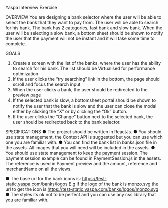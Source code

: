 Yaspa
Interview Exercise

OVERVIEW
You are designing a bank selector where the user will be able to select the bank that they want to
pay from. The user will be able to search for his bank. The bank has 2 categories, fast bank and
slow bank. When the user will be selecting a slow bank, a bottom sheet should be shown to
notify the user that the payment will not be instant and it will take some time to complete.

GOALS
1. Create a screen with the list of the banks, where the user has the ability to search for his
bank. The list should be Virtualised for performance optimization
2. If the user clicks the “try searching” link in the bottom, the page should scroll and focus
the search input
3. When the user clicks a bank, the user should be redirected to the preview page
4. If the selected bank is slow, a bottomsheet portal should be shown to notify the user that
the bank is slow and the user can close the modal either by clicking the “X” or by clicking
the “Ok” button.
5. If the user clicks the “Change” button next to the selected bank, the user should be
redirected back to the bank selector.

SPECIFICATIONS
● The project should be written in ReactJs.
● You should use state management, the Context API is suggested but you can use which
one you are familiar with.
● You can find the bank list in banks.json file in the assets. All images that you will need will
be included in the assets.
● You should use state management to keep the payment session. The payment session
example can be found in PaymentSession.js in the assets. The reference is used in
Payment preview and the amount, reference and merchantName on all the views.

● The base url for the bank icons is: https://test-static.yaspa.com/banks/logos
E.g If the logo of the bank is monzo.svg the url to get the icon is
https://test-static.yaspa.com/banks/logos/monzo.svg
● The styles its ok not to be perfect and you can use any css library that you are familiar
with.
